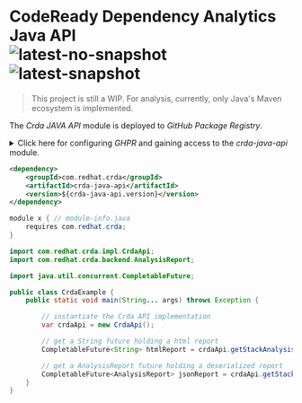 # CodeReady Dependency Analytics Java API<br/>![latest-no-snapshot][0] ![latest-snapshot][1]

> This project is still a WIP. For analysis, currently, only Java's Maven ecosystem is implemented.

The _Crda JAVA API_ module is deployed to _GitHub Package Registry_.

<details>
<summary>Click here for configuring <em>GHPR</em> and gaining access to the <em>crda-java-api</em> module.</summary>
<ol>
<li>Create a <a href="https://docs.github.com/en/packages/learn-github-packages/introduction-to-github-packages#authenticating-to-github-packages">token</a> with the <strong>read:packages</strong> scope</li>
<li>Encrypt your token:

```shell
$ mvn --encrypt-password created-token-goes-here

encrypted-token-will-be-here-including-curly-braces
```

</li>
<li>Add a <em>server</em> definition in your <em>$HOME/.m2/settings.xml</em> (note the <em>id</em>):

```xml
<servers>
    ...
    <server>
        <id>github</id>
        <username>github-userid-goes-here</username>
        <password>encrypted-token-goes-here</password>
    </server>
    ...
</servers>
```
</li>
<li> Add a <em>repository</em> definition in your <em>pom.xml</em> (note the <em>id</em>):

```xml
  <repositories>
    ...
    <repository>
      <id>github</id>
      <url>https://maven.pkg.github.com/RHEcosystemAppEng/crda-java-api</url>
      <snapshots>
        <enabled>true</enabled> <!-- omit or set to false if not using snapshots -->
      </snapshots>
    </repository>
    ...
  </repositories>
```

</li>
</ol>
</details>

```xml
<dependency>
    <groupId>com.redhat.crda</groupId>
    <artifactId>crda-java-api</artifactId>
    <version>${crda-java-api.version}</version>
</dependency>
```

```java
module x { // module-info.java
    requires com.redhat.crda;
}
```

```java
import com.redhat.crda.impl.CrdaApi;
import com.redhat.crda.backend.AnalysisReport;

import java.util.concurrent.CompletableFuture;

public class CrdaExample {
    public static void main(String... args) throws Exception {

        // instantiate the Crda API implementation
        var crdaApi = new CrdaApi();

        // get a String future holding a html report
        CompletableFuture<String> htmlReport = crdaApi.getStackAnalysisHtml("/path/to/pom.xml");

        // get a AnalysisReport future holding a deserialized report
        CompletableFuture<AnalysisReport> jsonReport = crdaApi.getStackAnalysisJson("/path/to/pom.xml");
    }
}
```

<!-- Badge links -->
[0]: https://img.shields.io/github/v/release/RHEcosystemAppEng/crda-java-api?color=green&label=latest
[1]: https://img.shields.io/github/v/release/RHEcosystemAppEng/crda-java-api?color=yellow&include_prereleases&label=snapshot
